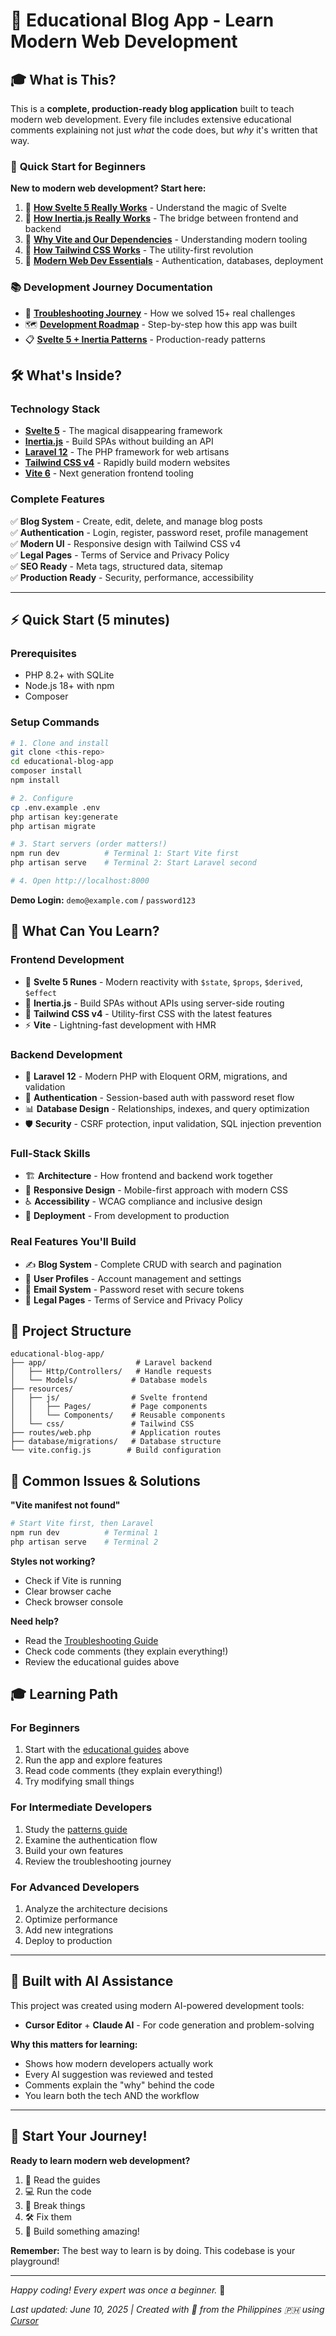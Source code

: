 # 🚀 Educational Blog App - Learn Modern Web Development

## 🎓 **What is This?**

This is a **complete, production-ready blog application** built to teach modern web development. Every file includes extensive educational comments explaining not just *what* the code does, but *why* it's written that way.

### 🌟 **Quick Start for Beginners**

**New to modern web development? Start here:**

1. 📖 **[How Svelte 5 Really Works](HOW_SVELTE5_WORKS.md)** - Understand the magic of Svelte
2. 🌉 **[How Inertia.js Really Works](HOW_INERTIAJS_WORKS.md)** - The bridge between frontend and backend
3. 🚀 **[Why Vite and Our Dependencies](WHY_VITE_AND_DEPENDENCIES.md)** - Understanding modern tooling
4. 🎨 **[How Tailwind CSS Works](HOW_TAILWINDCSS_WORKS.md)** - The utility-first revolution
5. 🌟 **[Modern Web Dev Essentials](MODERN_WEB_DEV_ESSENTIALS.md)** - Authentication, databases, deployment

### 📚 **Development Journey Documentation**

- 🔧 **[Troubleshooting Journey](TROUBLESHOOTING.md)** - How we solved 15+ real challenges
- 🗺️ **[Development Roadmap](DEVELOPMENT_ROADMAP.md)** - Step-by-step how this app was built
- 📋 **[Svelte 5 + Inertia Patterns](svelte5-inertia-patterns-markdown/README.md)** - Production-ready patterns

## 🛠️ **What's Inside?**

### **Technology Stack**
- **[Svelte 5](https://svelte.dev)** - The magical disappearing framework
- **[Inertia.js](https://inertiajs.com)** - Build SPAs without building an API
- **[Laravel 12](https://laravel.com)** - The PHP framework for web artisans
- **[Tailwind CSS v4](https://tailwindcss.com)** - Rapidly build modern websites
- **[Vite 6](https://vitejs.dev)** - Next generation frontend tooling

### **Complete Features**
✅ **Blog System** - Create, edit, delete, and manage blog posts  
✅ **Authentication** - Login, register, password reset, profile management  
✅ **Modern UI** - Responsive design with Tailwind CSS v4  
✅ **Legal Pages** - Terms of Service and Privacy Policy  
✅ **SEO Ready** - Meta tags, structured data, sitemap  
✅ **Production Ready** - Security, performance, accessibility

---

## ⚡ Quick Start (5 minutes)

### **Prerequisites**
- PHP 8.2+ with SQLite
- Node.js 18+ with npm
- Composer

### **Setup Commands**
```bash
# 1. Clone and install
git clone <this-repo>
cd educational-blog-app
composer install
npm install

# 2. Configure
cp .env.example .env
php artisan key:generate
php artisan migrate

# 3. Start servers (order matters!)
npm run dev          # Terminal 1: Start Vite first
php artisan serve    # Terminal 2: Start Laravel second

# 4. Open http://localhost:8000
```

**Demo Login:** `demo@example.com` / `password123`

## 🎯 What Can You Learn?

### **Frontend Development**
- 🎯 **Svelte 5 Runes** - Modern reactivity with `$state`, `$props`, `$derived`, `$effect`
- 🔗 **Inertia.js** - Build SPAs without APIs using server-side routing
- 🎨 **Tailwind CSS v4** - Utility-first CSS with the latest features
- ⚡ **Vite** - Lightning-fast development with HMR

### **Backend Development**
- 🐘 **Laravel 12** - Modern PHP with Eloquent ORM, migrations, and validation
- 🔐 **Authentication** - Session-based auth with password reset flow
- 📊 **Database Design** - Relationships, indexes, and query optimization
- 🛡️ **Security** - CSRF protection, input validation, SQL injection prevention

### **Full-Stack Skills**
- 🏗️ **Architecture** - How frontend and backend work together
- 📱 **Responsive Design** - Mobile-first approach with modern CSS
- ♿ **Accessibility** - WCAG compliance and inclusive design
- 🚀 **Deployment** - From development to production

### **Real Features You'll Build**
- ✍️ **Blog System** - Complete CRUD with search and pagination
- 👤 **User Profiles** - Account management and settings
- 📧 **Email System** - Password reset with secure tokens
- 📄 **Legal Pages** - Terms of Service and Privacy Policy

## 📁 Project Structure

```
educational-blog-app/
├── app/                    # Laravel backend
│   ├── Http/Controllers/   # Handle requests
│   └── Models/            # Database models
├── resources/
│   ├── js/                # Svelte frontend
│   │   ├── Pages/         # Page components
│   │   └── Components/    # Reusable components
│   └── css/               # Tailwind CSS
├── routes/web.php         # Application routes
├── database/migrations/   # Database structure
└── vite.config.js        # Build configuration
```

## 🚨 Common Issues & Solutions

**"Vite manifest not found"**
```bash
# Start Vite first, then Laravel
npm run dev          # Terminal 1
php artisan serve    # Terminal 2
```

**Styles not working?**
- Check if Vite is running
- Clear browser cache
- Check browser console

**Need help?** 
- Read the [Troubleshooting Guide](TROUBLESHOOTING.md)
- Check code comments (they explain everything!)
- Review the educational guides above

## 🎓 Learning Path

### **For Beginners**
1. Start with the [educational guides](#-quick-start-for-beginners) above
2. Run the app and explore features
3. Read code comments (they explain everything!)
4. Try modifying small things

### **For Intermediate Developers**
1. Study the [patterns guide](svelte5-inertia-patterns-markdown/README.md)
2. Examine the authentication flow
3. Build your own features
4. Review the troubleshooting journey

### **For Advanced Developers**
1. Analyze the architecture decisions
2. Optimize performance
3. Add new integrations
4. Deploy to production

---

## 🤖 Built with AI Assistance

This project was created using modern AI-powered development tools:
- **Cursor Editor** + **Claude AI** - For code generation and problem-solving

**Why this matters for learning:**
- Shows how modern developers actually work
- Every AI suggestion was reviewed and tested
- Comments explain the "why" behind the code
- You learn both the tech AND the workflow

---

## 🚀 Start Your Journey!

**Ready to learn modern web development?**

1. 📖 Read the guides
2. 💻 Run the code
3. 🔧 Break things
4. 🛠️ Fix them
5. 🎉 Build something amazing!

**Remember:** The best way to learn is by doing. This codebase is your playground!

---

*Happy coding! Every expert was once a beginner.* 🌟

*Last updated: June 10, 2025 | Created with 💙 from the Philippines 🇵🇭 using [Cursor](https://www.cursor.com/)*
